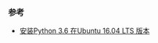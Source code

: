 

### 参考
* [安装Python 3.6 在Ubuntu 16.04 LTS 版本](https://blog.csdn.net/lzzyok/article/details/77413968)

